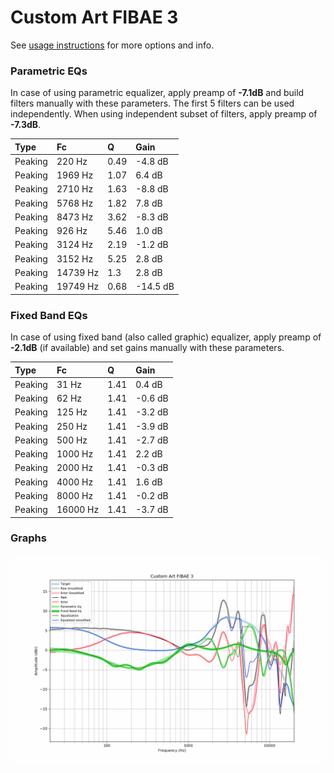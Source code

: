 # Custom Art FIBAE 3
See [usage instructions](https://github.com/jaakkopasanen/AutoEq#usage) for more options and info.

### Parametric EQs
In case of using parametric equalizer, apply preamp of **-7.1dB** and build filters manually
with these parameters. The first 5 filters can be used independently.
When using independent subset of filters, apply preamp of **-7.3dB**.

| Type    | Fc       |    Q | Gain     |
|:--------|:---------|:-----|:---------|
| Peaking | 220 Hz   | 0.49 | -4.8 dB  |
| Peaking | 1969 Hz  | 1.07 | 6.4 dB   |
| Peaking | 2710 Hz  | 1.63 | -8.8 dB  |
| Peaking | 5768 Hz  | 1.82 | 7.8 dB   |
| Peaking | 8473 Hz  | 3.62 | -8.3 dB  |
| Peaking | 926 Hz   | 5.46 | 1.0 dB   |
| Peaking | 3124 Hz  | 2.19 | -1.2 dB  |
| Peaking | 3152 Hz  | 5.25 | 2.8 dB   |
| Peaking | 14739 Hz | 1.3  | 2.8 dB   |
| Peaking | 19749 Hz | 0.68 | -14.5 dB |

### Fixed Band EQs
In case of using fixed band (also called graphic) equalizer, apply preamp of **-2.1dB**
(if available) and set gains manually with these parameters.

| Type    | Fc       |    Q | Gain    |
|:--------|:---------|:-----|:--------|
| Peaking | 31 Hz    | 1.41 | 0.4 dB  |
| Peaking | 62 Hz    | 1.41 | -0.6 dB |
| Peaking | 125 Hz   | 1.41 | -3.2 dB |
| Peaking | 250 Hz   | 1.41 | -3.9 dB |
| Peaking | 500 Hz   | 1.41 | -2.7 dB |
| Peaking | 1000 Hz  | 1.41 | 2.2 dB  |
| Peaking | 2000 Hz  | 1.41 | -0.3 dB |
| Peaking | 4000 Hz  | 1.41 | 1.6 dB  |
| Peaking | 8000 Hz  | 1.41 | -0.2 dB |
| Peaking | 16000 Hz | 1.41 | -3.7 dB |

### Graphs
![](./Custom%20Art%20FIBAE%203.png)